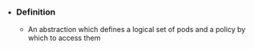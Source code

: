 - ### Definition
	- An abstraction which defines a logical set of pods and a policy by which to access them
